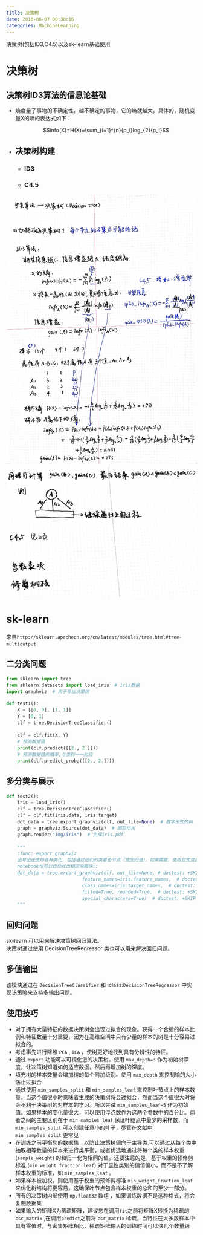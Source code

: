 ```yaml
---
title: 决策树
date: 2018-06-07 00:38:16
categories: MachineLearning
---
```

决策树(包括ID3,C4.5)以及sk-learn基础使用
<!-- more -->
#   决策树

##  决策树ID3算法的信息论基础

- 熵度量了事物的不确定性，越不确定的事物，它的熵就越大。具体的，随机变量X的熵的表达式如下：  

  $$info(X)=H(X)=\sum_{i=1}^{n}{p_i}log_{2}{p_i}$$

-  ## 决策树构建

   -   ### ID3
   -   ### C4.5

<img src="/img/post/ml/decisiontree/decissiontree3.jpg">
<img src="/img/post/ml/decisiontree/decissiontree4.jpg">

#   sk-learn
来自`http://sklearn.apachecn.org/cn/latest/modules/tree.html#tree-multioutput`
## 二分类问题
```python
from sklearn import tree
from sklearn.datasets import load_iris  # iris数据
import graphviz  # 用于导出决策树
```
```python
def test1():
    X = [[0, 0], [1, 1]]
    Y = [0, 1]
    clf = tree.DecisionTreeClassifier()

    clf = clf.fit(X, Y)
    # 预测数据值
    print(clf.predict([[2., 2.]]))
    # 预测数据值的概率,与类别一一对应
    print(clf.predict_proba([[2., 2.]]))
```
##  多分类与展示
```python
def test2():
    iris = load_iris()
    clf = tree.DecisionTreeClassifier()
    clf = clf.fit(iris.data, iris.target)
    dot_data = tree.export_graphviz(clf, out_file=None)  # 数字形式的树
    graph = graphviz.Source(dot_data)  # 图形化树
    graph.render("img/iris")  # 生成iris.pdf

    """
    :func: export_graphviz
    出导出还支持各种美化，包括通过他们的类着色节点（或回归值），如果需要，使用显式变量和类名。Jupyter
    notebook也可以自动找出相同的模块::
    dot_data = tree.export_graphviz(clf, out_file=None, # doctest: +SKIP
                            feature_names=iris.feature_names,  # doctest: +SKIP
                            class_names=iris.target_names,  # doctest: +SKIP
                            filled=True, rounded=True,  # doctest: +SKIP
                            special_characters=True)  # doctest: +SKIP
    """
```
##  回归问题
sk-learn 可以用来解决决策树回归算法。  
决策树通过使用 DecisionTreeRegressor 类也可以用来解决回归问题。

##  多值输出
该模块通过在 `DecisionTreeClassifier` 和 :class:`DecisionTreeRegressor` 中实现该策略来支持多输出问题。
##  使用技巧
-   对于拥有大量特征的数据决策树会出现过拟合的现象。获得一个合适的样本比例和特征数量十分重要，因为在高维空间中只有少量的样本的树是十分容易过拟合的。
-   考虑事先进行降维 `PCA` , `ICA` ，使树更好地找到具有分辨性的特征。
-   通过 `export` 功能可以可视化您的决策树。使用 `max_depth=3` 作为初始树深度，让决策树知道如何适应数据，然后再增加树的深度。
-   填充树的样本数量会增加树的每个附加级别。使用 `max_depth` 来控制输的大小防止过拟合
-   通过使用 `min_samples_split` 和 `min_samples_leaf` 来控制叶节点上的样本数量。当这个值很小时意味着生成的决策树将会过拟合，然而当这个值很大时将会不利于决策树的对样本的学习。所以尝试 `min_samples_leaf=5` 作为初始值。如果样本的变化量很大，可以使用浮点数作为这两个参数中的百分比。两者之间的主要区别在于 `min_samples_leaf` 保证叶结点中最少的采样数，而 `min_samples_split` 可以创建任意小的叶子，尽管在文献中 `min_samples_split` 更常见
-   在训练之前平衡您的数据集，以防止决策树偏向于主导类.可以通过从每个类中抽取相等数量的样本来进行类平衡，或者优选地通过将每个类的样本权重 (`sample_weight`) 的和归一化为相同的值。还要注意的是，基于权重的预修剪标准 (`min_weight_fraction_leaf`) 对于显性类别的偏倚偏小，而不是不了解样本权重的标准，如 `min_samples_leaf` 。
-   如果样本被加权，则使用基于权重的预修剪标准 `min_weight_fraction_leaf` 来优化树结构将更容易，这确保叶节点包含样本权重的总和的至少一部分。
-   所有的决策树内部使用 `np.float32` 数组 ，如果训练数据不是这种格式，将会复制数据集
-   如果输入的矩阵X为稀疏矩阵，建议您在调用`fit`之前将矩阵X转换为稀疏的`csc_matrix` ,在调用`predict`之前将 `csr_matrix` 稀疏。当特征在大多数样本中具有零值时，与密集矩阵相比，稀疏矩阵输入的训练时间可以快几个数量级
